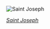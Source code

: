 
![Saint Joseph](https://upload.wikimedia.org/wikipedia/commons/thumb/2/2c/Guido_Reni_-_Saint_Joseph_and_the_Christ_Child_-_Google_Art_Project.jpg/525px-Guido_Reni_-_Saint_Joseph_and_the_Christ_Child_-_Google_Art_Project.jpg)

*[Saint Joseph](https://wikipedia.org/wiki/File:Guido_Reni_-_Saint_Joseph_and_the_Christ_Child_-_Google_Art_Project.jpg)*
